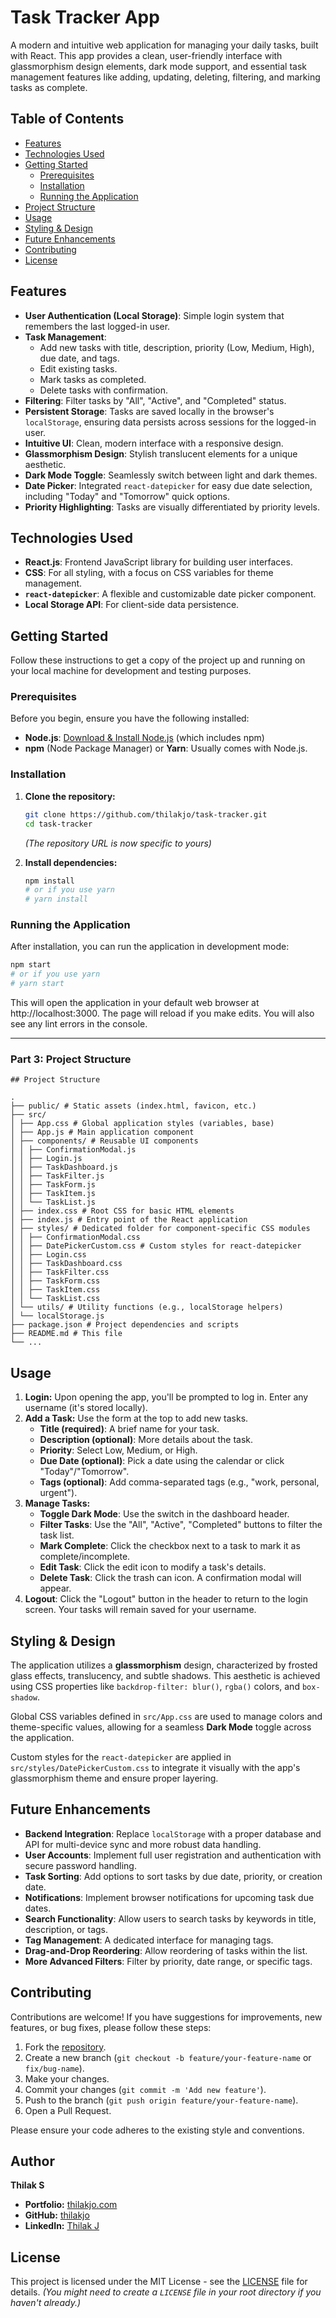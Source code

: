 # Task Tracker App

A modern and intuitive web application for managing your daily tasks, built with React. This app provides a clean, user-friendly interface with glassmorphism design elements, dark mode support, and essential task management features like adding, updating, deleting, filtering, and marking tasks as complete.

## Table of Contents

- [Features](#features)
- [Technologies Used](#technologies-used)
- [Getting Started](#getting-started)
  - [Prerequisites](#prerequisites)
  - [Installation](#installation)
  - [Running the Application](#running-the-application)
- [Project Structure](#project-structure)
- [Usage](#usage)
- [Styling & Design](#styling--design)
- [Future Enhancements](#future-enhancements)
- [Contributing](#contributing)
- [License](#license)

## Features

- **User Authentication (Local Storage)**: Simple login system that remembers the last logged-in user.
- **Task Management**:
  - Add new tasks with title, description, priority (Low, Medium, High), due date, and tags.
  - Edit existing tasks.
  - Mark tasks as completed.
  - Delete tasks with confirmation.
- **Filtering**: Filter tasks by "All", "Active", and "Completed" status.
- **Persistent Storage**: Tasks are saved locally in the browser's `localStorage`, ensuring data persists across sessions for the logged-in user.
- **Intuitive UI**: Clean, modern interface with a responsive design.
- **Glassmorphism Design**: Stylish translucent elements for a unique aesthetic.
- **Dark Mode Toggle**: Seamlessly switch between light and dark themes.
- **Date Picker**: Integrated `react-datepicker` for easy due date selection, including "Today" and "Tomorrow" quick options.
- **Priority Highlighting**: Tasks are visually differentiated by priority levels.

## Technologies Used

- **React.js**: Frontend JavaScript library for building user interfaces.
- **CSS**: For all styling, with a focus on CSS variables for theme management.
- **`react-datepicker`**: A flexible and customizable date picker component.
- **Local Storage API**: For client-side data persistence.

## Getting Started

Follow these instructions to get a copy of the project up and running on your local machine for development and testing purposes.

### Prerequisites

Before you begin, ensure you have the following installed:

- **Node.js**: [Download & Install Node.js](https://nodejs.org/en/download/) (which includes npm)
- **npm** (Node Package Manager) or **Yarn**: Usually comes with Node.js.

### Installation

1.  **Clone the repository:**

    ```bash
    git clone https://github.com/thilakjo/task-tracker.git
    cd task-tracker
    ```

    _(The repository URL is now specific to yours)_

2.  **Install dependencies:**
    ```bash
    npm install
    # or if you use yarn
    # yarn install
    ```

### Running the Application

After installation, you can run the application in development mode:

```bash
npm start
# or if you use yarn
# yarn start
```

This will open the application in your default web browser at http://localhost:3000. The page will reload if you make edits. You will also see any lint errors in the console.

---

### **Part 3: Project Structure**

```
## Project Structure

.
├── public/ # Static assets (index.html, favicon, etc.)
├── src/
│ ├── App.css # Global application styles (variables, base)
│ ├── App.js # Main application component
│ ├── components/ # Reusable UI components
│ │ ├── ConfirmationModal.js
│ │ ├── Login.js
│ │ ├── TaskDashboard.js
│ │ ├── TaskFilter.js
│ │ ├── TaskForm.js
│ │ ├── TaskItem.js
│ │ └── TaskList.js
│ ├── index.css # Root CSS for basic HTML elements
│ ├── index.js # Entry point of the React application
│ ├── styles/ # Dedicated folder for component-specific CSS modules
│ │ ├── ConfirmationModal.css
│ │ ├── DatePickerCustom.css # Custom styles for react-datepicker
│ │ ├── Login.css
│ │ ├── TaskDashboard.css
│ │ ├── TaskFilter.css
│ │ ├── TaskForm.css
│ │ ├── TaskItem.css
│ │ └── TaskList.css
│ └── utils/ # Utility functions (e.g., localStorage helpers)
│ └── localStorage.js
├── package.json # Project dependencies and scripts
├── README.md # This file
└── ...

```

## Usage

1.  **Login:** Upon opening the app, you'll be prompted to log in. Enter any username (it's stored locally).
2.  **Add a Task:** Use the form at the top to add new tasks.
    - **Title (required)**: A brief name for your task.
    - **Description (optional)**: More details about the task.
    - **Priority**: Select Low, Medium, or High.
    - **Due Date (optional)**: Pick a date using the calendar or click "Today"/"Tomorrow".
    - **Tags (optional)**: Add comma-separated tags (e.g., "work, personal, urgent").
3.  **Manage Tasks:**
    - **Toggle Dark Mode**: Use the switch in the dashboard header.
    - **Filter Tasks**: Use the "All", "Active", "Completed" buttons to filter the task list.
    - **Mark Complete**: Click the checkbox next to a task to mark it as complete/incomplete.
    - **Edit Task**: Click the edit icon to modify a task's details.
    - **Delete Task**: Click the trash can icon. A confirmation modal will appear.
4.  **Logout**: Click the "Logout" button in the header to return to the login screen. Your tasks will remain saved for your username.

## Styling & Design

The application utilizes a **glassmorphism** design, characterized by frosted glass effects, translucency, and subtle shadows. This aesthetic is achieved using CSS properties like `backdrop-filter: blur()`, `rgba()` colors, and `box-shadow`.

Global CSS variables defined in `src/App.css` are used to manage colors and theme-specific values, allowing for a seamless **Dark Mode** toggle across the application.

Custom styles for the `react-datepicker` are applied in `src/styles/DatePickerCustom.css` to integrate it visually with the app's glassmorphism theme and ensure proper layering.

## Future Enhancements

- **Backend Integration**: Replace `localStorage` with a proper database and API for multi-device sync and more robust data handling.
- **User Accounts**: Implement full user registration and authentication with secure password handling.
- **Task Sorting**: Add options to sort tasks by due date, priority, or creation date.
- **Notifications**: Implement browser notifications for upcoming task due dates.
- **Search Functionality**: Allow users to search tasks by keywords in title, description, or tags.
- **Tag Management**: A dedicated interface for managing tags.
- **Drag-and-Drop Reordering**: Allow reordering of tasks within the list.
- **More Advanced Filters**: Filter by priority, date range, or specific tags.

## Contributing

Contributions are welcome! If you have suggestions for improvements, new features, or bug fixes, please follow these steps:

1.  Fork the [repository](https://github.com/thilakjo/task-tracker).
2.  Create a new branch (`git checkout -b feature/your-feature-name` or `fix/bug-name`).
3.  Make your changes.
4.  Commit your changes (`git commit -m 'Add new feature'`).
5.  Push to the branch (`git push origin feature/your-feature-name`).
6.  Open a Pull Request.

Please ensure your code adheres to the existing style and conventions.

## Author

**Thilak S**

- **Portfolio:** [thilakjo.com](https://thilakjo.com)
- **GitHub:** [thilakjo](https://github.com/thilakjo)
- **LinkedIn:** [Thilak J](https://www.linkedin.com/in/thilakjo/)

## License

This project is licensed under the MIT License - see the [LICENSE](LICENSE) file for details.
_(You might need to create a `LICENSE` file in your root directory if you haven't already.)_
